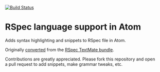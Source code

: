 [![Build Status](https://travis-ci.org/pauldruzyak/language-rspec.svg?branch=master)](https://travis-ci.org/paveldruzyak/language-rspec)

# RSpec language support in Atom

Adds syntax highlighting and snippets to RSpec file in Atom.

Originally [converted](http://atom.io/docs/latest/converting-a-text-mate-bundle)
from the [RSpec TextMate bundle](https://github.com/rspec/rspec-tmbundle).

Contributions are greatly appreciated. Please fork this repository and open a
pull request to add snippets, make grammar tweaks, etc.
